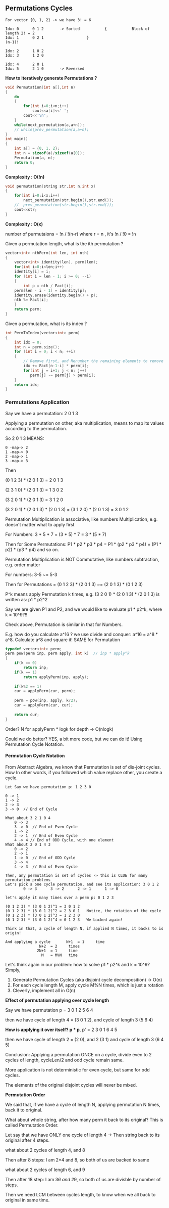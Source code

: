 ## Permutations Cycles

```
For vector {0, 1, 2} -> we have 3! = 6

Idx: 0		0 1 2		-> Sorted	     	{			Block of length 2! = 2 
Idx: 1		0 2 1					}                                      (n-1)!
      
Idx: 2		1 0 2
Idx: 3		1 2 0

Idx: 4		2 0 1
Idx: 5		2 1 0		-> Reversed
```
**How to iteratively generate Permutations ?**
```cpp
void Permutation(int a[],int n)
{
    do
    {
        for(int i=0;i<n;i++)
            cout<<a[i]<<' ';
        cout<<'\n';
    }
    while(next_permutation(a,a+n));
    // while(prev_permutation(a,a+n);
}
int main() 
{ 
    int a[] = {0, 1, 2}; 
    int n = sizeof(a)/sizeof(a[0]); 
    Permutation(a, n); 
    return 0; 
} 
```
**Complexity : O(!n)**
```cpp
void permutation(string str,int n,int x)
{
    for(int i=0;i<x;i++)
        next_permutation(str.begin(),str.end());
    //  prev_permutation(str.begin(),str.end());
    cout<<str;
}
```
**Complexity : O(x)**

number of purmutaions = !n / !(n-r) where r = n , it's !n / !0 = !n

Given a permutation length, what is the ith permutation ?

```cpp
vector<int> nthPerm(int len, int nth) 
{
    vector<int> identity(len), perm(len);
    for(int i=0;i<len;i++)
    identity[i] = i;
    for (int i = len - 1; i >= 0; --i)
    {
        int p = nth / Fact[i];
	perm[len - i - 1] = identity[p];
	identity.erase(identity.begin() + p);
	nth %= Fact[i];
    }
    return perm;
}
```

Given a permutation, what is its index ?
```cpp
int PermToIndex(vector<int> perm)
{
    int idx = 0;
    int n = perm.size();
    for (int i = 0; i < n; ++i)
    {
        // Remove first, and Renumber the remaining elements to remove gaps
        idx += Fact[n-1-i] * perm[i];
        for(int j = i+1; j < n; j++)
           perm[j] -= perm[j] > perm[i];
    }
    return idx;
}
```

### Permutations Application

Say we have a permutation: 	2 0 1 3
	
Applying a permutation on other, aka multiplication, means to map its values according to the permutation.
		
So 2 0 1 3 MEANS:

```
0 -map-> 2 
1 -map-> 0	     
2 -map-> 1
3 -map-> 3
```
		
Then
	
(0 1 2 3) * (2 0 1 3) = 2 0 1 3
		
(2 3 1 0) * (2 0 1 3) = 1 3 0 2
		
(3 2 0 1) * (2 0 1 3) = 3 1 2 0
		
(3 2 0 1) * (2 0 1 3) * (2 0 1 3) = (3 1 2 0) * (2 0 1 3) = 3 0 1 2
		
Permutation Multiplication is associative, like numbers Multiplication, e.g. doesn't matter what to apply first
	
For Numbers: 3 * 5 * 7 = (3 * 5) * 7 = 3 * (5 * 7)
		
Then for Some Permutations: P1 * p2 * p3 * p4 = P1 * (p2 * p3 * p4) = (P1 * p2) * (p3 * p4) and so on.
		
Permutation Multiplication is NOT Commutative, like numbers subtraction, e.g. order matter
	
For numbers: 3-5 ~= 5-3
		
Then for Permutations = (0 1 2 3) * (2 0 1 3) ~= (2 0 1 3) * (0 1 2 3)
		
P^k means apply Permutation k times, e.g. (3 2 0 1) * (2 0 1 3) * (2 0 1 3) is written as: p1 * p2^2
	
Say we are given P1 and P2, and we would like to evaluate p1 * p2^k, where k = 10^9?!!
	
Check above, Permutation is similar in that for Numbers.
		
E.g. how do you calculate a^16 ? we use divide and conquer: a^16 = a^8 * a^8. Calculate a^8 and square it! SAME for Permutation

```cpp
typedef vector<int> perm;
perm pow(perm inp, perm apply, int k)  // inp * apply^k
{
    if(k == 0) 
        return inp;
    if(k == 1)
        return applyPerm(inp, apply);	
	
    if(k%2 == 1)	
    cur = applyPerm(cur, perm);
	
    perm = pow(inp, apply, k/2);
    cur = applyPerm(cur, cur);
	
    return cur;
}
```

Order? N for applyPerm * logk for depth -> O(nlogk)

Could we do better? YES, a bit more code, but we can do it! Using Permutation Cycle Notation.


#### Permutation Cycle Notation

From Abstract Algebra, we know that Permutation is set of dis-joint cycles. How
In other words, if you followed which value replace other, you create a cycle.
```
Let Say we have permutation p: 1 2 3 0

0 -> 1
1 -> 2
2 -> 3
3 -> 0	// End of Cycle

What about 3 2 1 0 4
	0 -> 3
	3 -> 0	// End of Even Cycle
	1 -> 2
	2 -> 1	// End of Even Cycle
	4 -> 4 // End of ODD Cycle, with one element
What about 2 0 1 4 3
	0 -> 2
	2 -> 1
	1 -> 0	// End of ODD Cycle
	3 -> 4
	4 -> 3	// End of Even Cycle

Then, any permutation is set of cycles -> this is CLUE for many permutation problems
Let's pick a one cycle permutation, and see its application: 3 0 1 2
        0 -> 3		3 -> 2		2 -> 1		1 -> 0
	
let's apply it many times over a perm p: 0 1 2 3

(0 1 2 3) * (3 0 1 2)^1 = 3 0 1 2
(0 1 2 3) * (3 0 1 2)^2 = 2 3 0 1	Notice, the rotation of the cycle
(0 1 2 3) * (3 0 1 2)^3 = 1 2 3 0
(0 1 2 3) * (3 0 1 2)^4 = 0 1 2 3	We backed again!

Think in that, a cycle of length N, if applied N times, it backs to is origin!

And applying a cycle       N+1 	= 1 	time
			   N+2 	= 2 	times
			  2N+1	= 1 	time
			    M   = M%N 	time
```
Let's think again in our problem: how to solve p1 * p2^k	and k = 10^9? Simply,

1) Generate Permutation Cycles (aka disjoint cycle decomposition) -> O(n)
2) For each cycle length M, apply cycle M%N times, which is just a rotation
3) Cleverly, implement all in O(n)

**Effect of permutation applying over cycle length**

Say we have permutation p = 3 0 1 2 5 6 4

then we have cycle of length 4 = (3 0 1 2), and cycle of length 3 (5 6 4)
	
**How is applying it over itself? p * p**, p' = 2 3 0 1 6 4 5

then we have cycle of length 2 = (2 0), and 2 (3 1) and cycle of length 3 (6 4 5)

Conclusion: Applying a permutation ONCE on a cycle, divide even to 2 cycles of length, cycleLen/2 and odd cycle remain same.

More application is not deterministic for even cycle, but same for odd cycles.

The elements of the original disjoint cycles will never be mixed.


**Permutation Order**

We said that, if we have a cycle of length N, applying permutation N times, back it to original.

What about whole string, after how many perm it back to its original? This is called Permutation Order.
	
Let say that we have ONLY one cycle of length 4 -> Then string back to its original after 4 steps.

what about 2 cycles of length 4, and 8

Then after 8 steps: I am 2*4 and 8, so both of us are backed to same

what about 2 cycles of length 6, and 9
	
Then after 18 step: I am 3*6 and 2*9, so both of us are divisble by number of steps.

Then we need LCM between cycles length, to know when we all back to original in same time.
